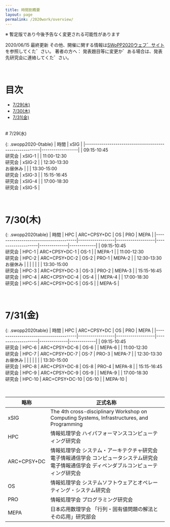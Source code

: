 ```yaml
---
title: 時間割概要
layout: page
permalink: /2020work/overview/
---
```


※ 暫定版であり今後予告なく変更される可能性があります


2020/06/15 最終更新
その他、開催に関する情報は[SWoPP2020ウェフ゛サイト](https://sites.google.com/site/swoppweb/swopp2020/) を参照してくた゛さい。
著者の方へ： 発表題目等に変更か゛ある場合は、発表先研究会に連絡してくた゛さい。


<br />


# 目次

- [7/29(水)](#729水)
- [7/30(木)](#730木)
- [7/31(金)](#731金)




<br/>
# 7/29(水)

{: .swopp2020-0table}
| 時間                                                   | xSIG             |
|--------------------------------------------------------|------------------|
| 09:15-10:45<br />研究会                                | xSIG-1           |
| 11:00-12:30<br />研究会                                | xSIG-2           |
| 12:30-13:30<br />お昼休み                              |                  |
| 13:30-15:00<br />研究会                                | xSIG-3           |
| 15:15-16:45<br />研究会                                | xSIG-4           |
| 17:00-18:30<br />研究会                                | xSIG-5           |


<br/>

# 7/30(木)

{: .swopp2020table}
| 時間                                  | HPC              | ARC+CPSY+DC       | OS                 | PRO          | MEPA        |
|---------------------------------------|------------------|-------------------|--------------------|--------------|-------------|
| 09:15-10:45<br />研究会               | HPC-1            | ARC+CPSY+DC-1     | OS-1               |              | MEPA-1      |
| 11:00-12:30<br />研究会               | HPC-2            | ARC+CPSY+DC-2     | OS-2               | PRO-1        | MEPA-2      |
| 12:30-13:30<br />お昼休み             |                  |                   |                    |              |             |
| 13:30-15:00<br />研究会               | HPC-3            | ARC+CPSY+DC-3     | OS-3               | PRO-2        | MEPA-3      |
| 15:15-16:45<br />研究会               | HPC-4            | ARC+CPSY+DC-4     | OS-4               |              | MEPA-4      |
| 17:00-18:30<br />研究会               | HPC-5            | ARC+CPSY+DC-5     | OS-5               |              | MEPA-5      |

<br/>

# 7/31(金)

{: .swopp2020table}
| 時間                                  | HPC              | ARC+CPSY+DC       | OS                 | PRO          | MEPA        |
|---------------------------------------|------------------|-------------------|--------------------|--------------|-------------|
| 09:15-10:45<br />研究会               | HPC-6            | ARC+CPSY+DC-6     | OS-6               |              | MEPA-6      |
| 11:00-12:30<br />研究会               | HPC-7            | ARC+CPSY+DC-7     | OS-7               | PRO-3        | MEPA-7      |
| 12:30-13:30<br />お昼休み             |                  |                   |                    |              |             |
| 13:30-15:00<br />研究会               | HPC-8            | ARC+CPSY+DC-8     | OS-8               | PRO-4        | MEPA-8      |
| 15:15-16:45<br />研究会               | HPC-9            | ARC+CPSY+DC-9     | OS-9               |              | MEPA-9      |
| 17:00-18:30<br />研究会               | HPC-10           | ARC+CPSY+DC-10    | OS-10              |              | MEPA-10     |

<br />

| 略称 | 正式名称 | 
|------|-----|
| xSIG | The 4th cross-disciplinary Workshop on Computing Systems, Infrastructures, and Programming |
| HPC | 情報処理学会 ハイパフォーマンスコンピューティング研究会 |
| ARC+CPSY+DC | 情報処理学会 システム・アーキテクチャ研究会<br />電子情報通信学会 コンピュータシステム研究会<br />電子情報通信学会 ディペンダブルコンピューティング研究会 |
| OS | 情報処理学会 システムソフトウェアとオペレーティング・システム研究会 |
| PRO | 情報処理学会 プログラミング研究会 |
| MEPA | 日本応用数理学会 「行列・固有値問題の解法とその応用」研究部会 |

